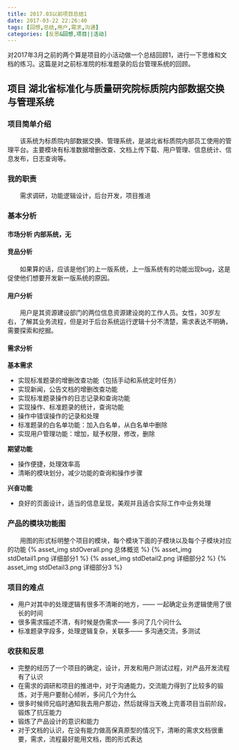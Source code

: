 ```yaml
---
title: 2017.03以前项目总结1
date: 2017-03-22 22:26:40
tags: [回想,总结,用户,需求,沟通]
categories: [反思&回想,项目||活动]
---
```

对2017年3月之前的两个算是项目的小活动做一个总结回顾1，进行一下思维和文档的练习。这篇是对之前标准院的标准题录的后台管理系统的回顾。
<!--more-->

## 项目  湖北省标准化与质量研究院标质院内部数据交换与管理系统

### 项目简单介绍
&ensp;&ensp;&ensp;&ensp;该系统为标质院内部数据交换、管理系统，是湖北省标质院内部员工使用的管理平台。主要模块有标准数据增删改查、文档上传下载、用户管理、信息统计、信息发布，日志查询等。
### 我的职责
&ensp;&ensp;&ensp;&ensp;需求调研，功能逻辑设计，后台开发，项目推进
### 基本分析
#### 市场分析  内部系统，无
#### 竞品分析
&ensp;&ensp;&ensp;&ensp;如果算的话，应该是他们的上一版系统，上一版系统有的功能出现bug，这是促使他们想要开发新一版系统的原因。
#### 用户分析
&ensp;&ensp;&ensp;&ensp;用户是其资源建设部门的两位信息资源建设岗的工作人员。女性，30岁左右，了解其业务流程，但是对于后台系统运行逻辑十分不清楚，需求表达不明确，需要探索和挖掘。
#### 需求分析
**基本需求**
- 实现标准题录的增删改查功能（包括手动和系统定时任务）
- 实现新闻，公告文档的增删改查功能
- 实现标准题录操作的日志记录和查询功能
- 实现操作、标准题录的统计，查询功能
- 操作中错误操作的记录和处理
- 标准题录的白名单功能：加入白名单，从白名单中删除
- 实现用户管理功能：增加，赋予权限，修改，删除

**期望功能**
- 操作便捷，处理效率高
- 清晰的模块划分，减少功能的查询和操作步骤

**兴奋功能**
- 良好的页面设计，适当的信息呈现，美观并且适合实际工作中业务处理

### 产品的模块功能图    
&ensp;&ensp;&ensp;&ensp;用图的形式标明整个项目的模块，每个模块下面的子模块以及每个子模块对应的功能
{% asset_img stdOverall.png 总体概览 %}
{% asset_img stdDetail1.png 详细部分1 %}
{% asset_img stdDetail2.png 详细部分2 %}
{% asset_img stdDetail3.png 详细部分3 %}
### 项目的难点
- 用户对其中的处理逻辑有很多不清晰的地方，—— 一起确定业务逻辑使用了很长的时间
- 很多需求描述不清，有时候是伪需求—— 多问了几个问什么
- 标准题录字段多，处理逻辑复杂，关联多—— 多沟通交流，多测试

### 收获和反思
- 完整的经历了一个项目的确定，设计，开发和用户测试过程，对产品开发流程有了认识
- 在需求的调研和项目的推进中，对于沟通能力，交流能力得到了比较多的锻炼，对于用户要耐心倾听，多问几个为什么
- 很多时候师兄临时通知我去用户那边，然后就得当天晚上完善项目当前阶段，锻炼了抗压能力
- 锻炼了产品设计的意识和能力
- 对于文档的认识，在没有能力做高保真原型的情况下，清晰的需求文档很重要，需求，流程最好能用文档，图的形式表达